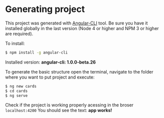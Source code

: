 # Generating project

This project was generated with [Angular-CLI](https://github.com/angular/angular-cli) tool. Be sure you have it installed globally in the last version (Node 4 or higher and NPM 3 or higher are required).

To install:
```sh
$ npm install -g angular-cli
```

Installed version: **angular-cli: 1.0.0-beta.26**

To generate the basic structure open the terminal, navigate to the folder where you want to put project and execute:
```sh
$ ng new cards
$ cd cards
$ ng serve
```

Check if the project is working properly acessing in the broser `localhost:4200`
You should see the text: **app works!**
